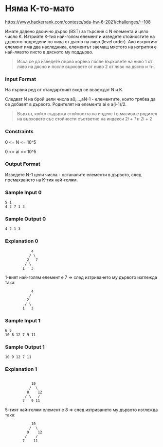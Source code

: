# Няма К-то-мато

https://www.hackerrank.com/contests/sda-hw-6-2021/challenges/--108

Имате дадено двоично дърво (BST) за търсене с N елемента и цяло число K. Изтрийте K-тия най-голям елемент и изведете стойностите на дървото подредени по нива от дясно на ляво (level order). Ако изтритият елемент има два наследника, елементът заемащ мястото на изтрития е най-лявото листо в дясното му поддърво.

> Иска се да изведете първо корена после върховете на ниво 1 от ляво на дясно и после върховете от ниво 2 от ляво на дясно и тн.

### Input Format

На първия ред от стандартният вход се въвеждат N и K.

Следват N на брой цели числа a0,...,aN-1 - елементите, които трябва да се добавят в дървото. Родителят на елементa ai е a(i-1)/2.

> Върхът, който съдържа стойността на индекс i в масива е родител на върховете със стойности съответно на индекси 2*i + 1 и 2*i + 2

### Constraints

0 <= N <= 10^5

0 <= ai <= 10^5

### Output Format

Изведете N-1 цели числа - останалите елементи в дървото, след премахването на K-тия най-голям.

### Sample Input 0

```
5 1
4 2 7 1 3
```

### Sample Output 0

```
4 2 1 3
```

### Explanation 0

```
            4
           / \
          2   7
         / \
        1   3
```

1-вият най-голям елемент е 7 => след изтриването му дървото изглежда така:

```
            4
           / 
          2   
         / \
        1   3
```

### Sample Input 1

```
6 5
10 8 12 7 9 11
```

### Sample Output 1

```
10 9 12 7 11
```

### Explanation 1

```

            10
           /  \
          8    12
         / \   /
        7   9 11
```

5-тият най-голям елемент е 8 => след изтриването му дървото изглежда така:

```
            10
           /  \
          9    12
         /    /
        7    11
```